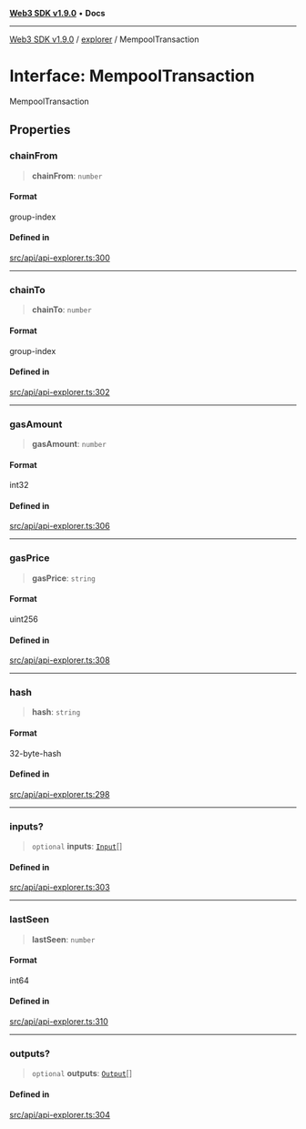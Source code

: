 [**Web3 SDK v1.9.0**](../../../README.md) • **Docs**

***

[Web3 SDK v1.9.0](../../../globals.md) / [explorer](../README.md) / MempoolTransaction

# Interface: MempoolTransaction

MempoolTransaction

## Properties

### chainFrom

> **chainFrom**: `number`

#### Format

group-index

#### Defined in

[src/api/api-explorer.ts:300](https://github.com/Mystic-Nayy/alephium-web3/blob/c1afd789a197ce5fe21f08c2965942090157c33d/packages/web3/src/api/api-explorer.ts#L300)

***

### chainTo

> **chainTo**: `number`

#### Format

group-index

#### Defined in

[src/api/api-explorer.ts:302](https://github.com/Mystic-Nayy/alephium-web3/blob/c1afd789a197ce5fe21f08c2965942090157c33d/packages/web3/src/api/api-explorer.ts#L302)

***

### gasAmount

> **gasAmount**: `number`

#### Format

int32

#### Defined in

[src/api/api-explorer.ts:306](https://github.com/Mystic-Nayy/alephium-web3/blob/c1afd789a197ce5fe21f08c2965942090157c33d/packages/web3/src/api/api-explorer.ts#L306)

***

### gasPrice

> **gasPrice**: `string`

#### Format

uint256

#### Defined in

[src/api/api-explorer.ts:308](https://github.com/Mystic-Nayy/alephium-web3/blob/c1afd789a197ce5fe21f08c2965942090157c33d/packages/web3/src/api/api-explorer.ts#L308)

***

### hash

> **hash**: `string`

#### Format

32-byte-hash

#### Defined in

[src/api/api-explorer.ts:298](https://github.com/Mystic-Nayy/alephium-web3/blob/c1afd789a197ce5fe21f08c2965942090157c33d/packages/web3/src/api/api-explorer.ts#L298)

***

### inputs?

> `optional` **inputs**: [`Input`](Input.md)[]

#### Defined in

[src/api/api-explorer.ts:303](https://github.com/Mystic-Nayy/alephium-web3/blob/c1afd789a197ce5fe21f08c2965942090157c33d/packages/web3/src/api/api-explorer.ts#L303)

***

### lastSeen

> **lastSeen**: `number`

#### Format

int64

#### Defined in

[src/api/api-explorer.ts:310](https://github.com/Mystic-Nayy/alephium-web3/blob/c1afd789a197ce5fe21f08c2965942090157c33d/packages/web3/src/api/api-explorer.ts#L310)

***

### outputs?

> `optional` **outputs**: [`Output`](../type-aliases/Output.md)[]

#### Defined in

[src/api/api-explorer.ts:304](https://github.com/Mystic-Nayy/alephium-web3/blob/c1afd789a197ce5fe21f08c2965942090157c33d/packages/web3/src/api/api-explorer.ts#L304)
